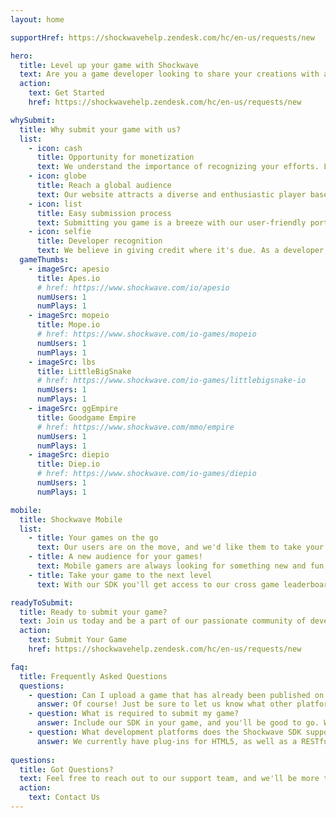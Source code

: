 ```yaml
---
layout: home

supportHref: https://shockwavehelp.zendesk.com/hc/en-us/requests/new

hero:
  title: Level up your game with Shockwave
  text: Are you a game developer looking to share your creations with a vibrant community of players? Look no further! Our platform is dedicated to showcasing the best web games from developers like you. Submit your game today and let us help you captivate players from around the world.
  action:
    text: Get Started
    href: https://shockwavehelp.zendesk.com/hc/en-us/requests/new

whySubmit:
  title: Why submit your game with us?
  list:
    - icon: cash
      title: Opportunity for monetization
      text: We understand the importance of recognizing your efforts. Let your creativity pay off.
    - icon: globe
      title: Reach a global audience
      text: Our website attracts a diverse and enthusiastic player base, hungry for unique gaming experiences
    - icon: list
      title: Easy submission process
      text: Submitting you game is a breeze with our user-friendly portal. Just fill out the necessary details, upload your game files, and let our dedicated team take care of the rest.
    - icon: selfie
      title: Developer recognition
      text: We believe in giving credit where it's due. As a developer, you'll receive full credit for your game, including author attribution, and a link to your website or social media profiles.
  gameThumbs:
    - imageSrc: apesio
      title: Apes.io
      # href: https://www.shockwave.com/io/apesio
      numUsers: 1
      numPlays: 1
    - imageSrc: mopeio
      title: Mope.io
      # href: https://www.shockwave.com/io-games/mopeio
      numUsers: 1
      numPlays: 1
    - imageSrc: lbs
      title: LittleBigSnake
      # href: https://www.shockwave.com/io-games/littlebigsnake-io
      numUsers: 1
      numPlays: 1
    - imageSrc: ggEmpire
      title: Goodgame Empire
      # href: https://www.shockwave.com/mmo/empire
      numUsers: 1
      numPlays: 1
    - imageSrc: diepio
      title: Diep.io
      # href: https://www.shockwave.com/io-games/diepio
      numUsers: 1
      numPlays: 1

mobile:
  title: Shockwave Mobile
  list:
    - title: Your games on the go
      text: Our users are on the move, and we'd like them to take your games with them. We'll make sure your games work on a variety of mobile devices with our QA team.
    - title: A new audience for your games!
      text: Mobile gamers are always looking for something new and fun, and our mobile experience will deliver your content to more than just desktop gamers.
    - title: Take your game to the next level
      text: With our SDK you'll get access to our cross game leaderboards as well as the new challenge system where players can unlock site wide rewards using your game!

readyToSubmit:
  title: Ready to submit your game?
  text: Join us today and be a part of our passionate community of developers and gamers. Submit your game now and let your creation shine on our platform. Together, let's keep the spirit of Flash gaming alive and provide players with endless hours of entertainment. Get ready to level up your game with us!
  action:
    text: Submit Your Game
    href: https://shockwavehelp.zendesk.com/hc/en-us/requests/new

faq:
  title: Frequently Asked Questions
  questions:
    - question: Can I upload a game that has already been published on another site?
      answer: Of course! Just be sure to let us know what other platforms your game is present on. But we do offer incentives for exclusive content.
    - question: What is required to submit my game?
      answer: Include our SDK in your game, and you'll be good to go. We give you a testing ground to make sure your game is fully compatible with our site's features, along with some QA support to make sure everything is ready for game time.
    - question: What development platforms does the Shockwave SDK support?
      answer: We currently have plug-ins for HTML5, as well as a RESTful API interface.
 
questions:
  title: Got Questions?
  text: Feel free to reach out to our support team, and we'll be more than happy to assist you.
  action:
    text: Contact Us
---
```

